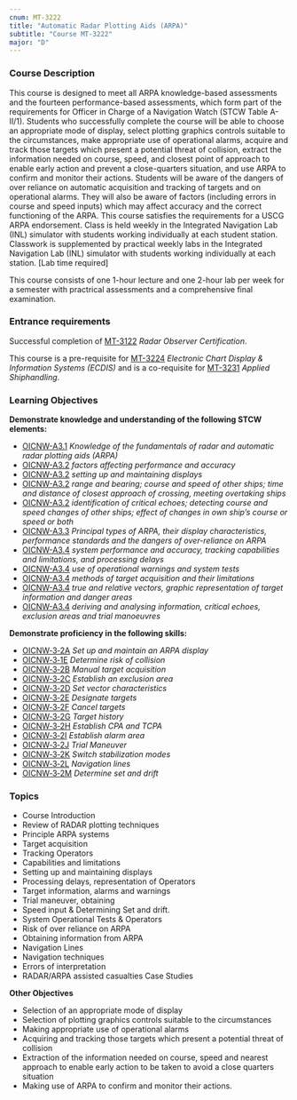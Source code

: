 ```yaml
---
cnum: MT-3222
title: "Automatic Radar Plotting Aids (ARPA)"
subtitle: "Course MT-3222"
major: "D"
---
```

### Course Description

This course is designed to meet all ARPA knowledge-based assessments and the fourteen performance-based assessments, which form part of the requirements for Officer in Charge of a Navigation Watch (STCW Table A-II/1). Students who successfully complete the course will be able to choose an appropriate mode of display, select plotting graphics controls suitable to the circumstances, make appropriate use of operational alarms, acquire and track those targets which present a potential threat of collision, extract the information needed on course, speed, and closest point of approach to enable early action and prevent a close-quarters situation, and use ARPA to confirm and monitor their actions. Students will be aware of the dangers of over reliance on automatic acquisition and tracking of targets and on operational alarms. They will also be aware of factors (including errors in course and speed inputs) which may affect accuracy and the correct functioning of the ARPA. This course satisfies the requirements for a USCG ARPA endorsement.  Class is held weekly in the Integrated Navigation Lab (INL) simulator with students working individually at each student station.  Classwork is supplemented by practical weekly labs in the Integrated Navigation Lab (INL) simulator with students working individually at each station. [Lab time required]


This course consists of one 1-hour lecture and one 2-hour lab per week for a semester with practrical assessments and a comprehensive final examination.

### Entrance requirements

Successful completion of  [MT-3122](mt-3122.html) *Radar Observer Certification*.

This course is a pre-requisite for [MT-3224](mt-3224.html) *Electronic Chart Display & Information Systems (ECDIS)*  and is a co-requisite for [MT-3231](mt-3231.html) *Applied Shiphandling*.


### Learning Objectives

**Demonstrate knowledge and understanding of the following STCW elements:**

* [OICNW-A3.1]({{site.baseurl}}/tables/21.html#OICNW-A3.1) *Knowledge of the fundamentals of radar and automatic radar plotting aids (ARPA)*
* [OICNW-A3.2]({{site.baseurl}}/tables/21.html#OICNW-A3.2) *factors affecting performance and accuracy*
* [OICNW-A3.2]({{site.baseurl}}/tables/21.html#OICNW-A3.2) *setting up and maintaining displays*
* [OICNW-A3.2]({{site.baseurl}}/tables/21.html#OICNW-A3.2) *range and bearing; course and speed of other ships; time and distance of closest approach of crossing, meeting overtaking ships*
* [OICNW-A3.2]({{site.baseurl}}/tables/21.html#OICNW-A3.2) *identification of critical echoes; detecting course and speed changes of other ships; effect of changes in own ship’s course or speed or both*
* [OICNW-A3.3]({{site.baseurl}}/tables/21.html#OICNW-A3.3) *Principal types of ARPA, their display characteristics, performance standards and the dangers of over-reliance on ARPA*
* [OICNW-A3.4]({{site.baseurl}}/tables/21.html#OICNW-A3.4) *system performance and accuracy, tracking capabilities and limitations, and processing delays*
* [OICNW-A3.4]({{site.baseurl}}/tables/21.html#OICNW-A3.4) *use of operational warnings and system tests*
* [OICNW-A3.4]({{site.baseurl}}/tables/21.html#OICNW-A3.4) *methods of target acquisition and their limitations*
* [OICNW-A3.4]({{site.baseurl}}/tables/21.html#OICNW-A3.4) *true and relative vectors, graphic representation of target information and danger areas*
* [OICNW-A3.4]({{site.baseurl}}/tables/21.html#OICNW-A3.4) *deriving and analysing information, critical echoes, exclusion areas and trial manoeuvres*

**Demonstrate proficiency in the following skills:**

* [OICNW‑3‑2A]( {{site.baseurl}}/assessments/Deck/OICNW-3-2A) *Set up and maintain an ARPA display*
* [OICNW‑3‑1E]( {{site.baseurl}}/assessments/Deck/OICNW-3-1E) *Determine risk of collision*
* [OICNW‑3‑2B]( {{site.baseurl}}/assessments/Deck/OICNW-3-2B) *Manual target acquisition*
* [OICNW‑3‑2C]( {{site.baseurl}}/assessments/Deck/OICNW-3-2C) *Establish an exclusion area*
* [OICNW‑3‑2D]( {{site.baseurl}}/assessments/Deck/OICNW-3-2D) *Set vector characteristics*
* [OICNW‑3‑2E]( {{site.baseurl}}/assessments/Deck/OICNW-3-2E) *Designate targets*
* [OICNW‑3‑2F]( {{site.baseurl}}/assessments/Deck/OICNW-3-2F) *Cancel targets*
* [OICNW‑3‑2G]( {{site.baseurl}}/assessments/Deck/OICNW-3-2G) *Target history*
* [OICNW‑3‑2H]( {{site.baseurl}}/assessments/Deck/OICNW-3-2H) *Establish CPA and TCPA*
* [OICNW‑3‑2I]( {{site.baseurl}}/assessments/Deck/OICNW-3-2I) *Establish alarm area*
* [OICNW‑3‑2J]( {{site.baseurl}}/assessments/Deck/OICNW-3-2J) *Trial Maneuver*
* [OICNW‑3‑2K]( {{site.baseurl}}/assessments/Deck/OICNW-3-2K) *Switch stabilization modes*
* [OICNW‑3‑2L]( {{site.baseurl}}/assessments/Deck/OICNW-3-2L) *Navigation lines*
* [OICNW‑3‑2M]( {{site.baseurl}}/assessments/Deck/OICNW-3-2M) *Determine set and drift*

### Topics

* Course Introduction
* Review of RADAR plotting techniques 
* Principle ARPA systems
* Target acquisition
* Tracking Operators 
* Capabilities and limitations 
* Setting up and maintaining displays
* Processing delays, representation of Operators 
* Target information, alarms and warnings 
* Trial maneuver, obtaining 
* Speed input & Determining Set and drift.
* System Operational Tests & Operators 
* Risk of over reliance on ARPA 
* Obtaining information from ARPA 
* Navigation Lines
* Navigation techniques
* Errors of interpretation
* RADAR/ARPA assisted casualties Case Studies 

**Other Objectives**

* Selection of an appropriate mode of display
* Selection of plotting graphics controls suitable to the circumstances
* Making appropriate use of operational alarms
* Acquiring and tracking those targets which present a potential threat of collision
* Extraction of the information needed on course, speed and nearest approach to enable early action to be taken to avoid a close quarters situation
* Making use of ARPA to confirm and monitor their actions.




